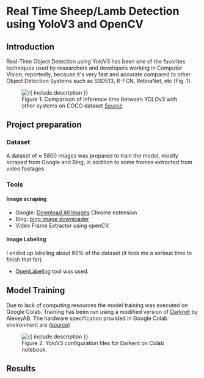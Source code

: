 # Real Time Sheep/Lamb Detection using YoloV3 and OpenCV

## Introduction

Real-Time Object Detection using YoloV3 has been one of the favorites techniques used by researchers and developers working in Computer Vision, reportedly, because it's very fast and accurate compared to other Object Detection Systems such as SSD513, R-FCN, RetinaNet, etc (Fig. 1).

<figure class="image">
  <img src="https://miro.medium.com/max/4800/1*FvKNwDBc6gMSKJJoL3dAhA.png" alt="{{ include.description }}">
  <figcaption>Figure 1: Comparison of Inference time between YOLOv3 with other systems on COCO dataset <a href="https://pjreddie.com/media/files/papers/YOLOv3.pdf">Source</a></figcaption>
</figure>

## Project preparation
### Dataset
A dataset of ≈ 5800 images was prepared to train the model, mostly scraped from Google and Bing, in addition to some frames extracted from video footages.

### Tools

#### Image scraping
* Google: <a href="https://chrome.google.com/webstore/detail/download-all-images/ifipmflagepipjokmbdecpmjbibjnakm?hl=en">Download All Images</a>  Chrome extension 
* Bing:  <a href="https://pypi.org/project/bing-image-downloader/">bing image downloader</a> 
* Video Frame Extractor using openCV.     

#### Image Labeling
I ended up labeling about 60% of the dataset (it took me a serious time to finish that far). 
* <a href="https://github.com/Cartucho/OpenLabeling">OpenLabeling</a> tool was used.

## Model Training
Due to lack of computing resources the model training was executed on Google Colab. Training has been run using a modified version of <a href="https://github.com/AlexeyAB/darknet#how-to-train-to-detect-your-custom-objects">Darknet</a> by AlexeyAB.
The hardware specification provided in Google Colab environment are <a href="https://colab.research.google.com/drive/151805XTDg--dgHb3-AXJCpnWaqRhop_2">(source)</a>

<figure class="image">
  <img src="https://blog.ibanyez.info/download/B20190410T000000072.png" alt="{{ include.description }}">
  <figcaption>Figure 2: YoloV3 configuration files for Darkent on Colab notebook.</figcaption>
</figure>

## Results